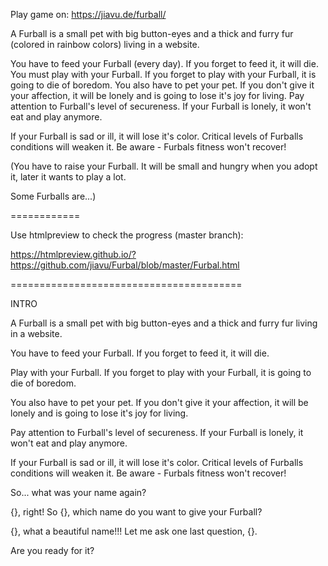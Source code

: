 Play game on:
https://jiavu.de/furball/

A Furball is a small pet with big button-eyes and a thick and furry fur (colored in rainbow colors) living in a website.

You have to feed your Furball (every day). If you forget to feed it, it will die.
You must play with your Furball. If you forget to play with your Furball, it is going to die of boredom.
You also have to pet your pet. If you don't give it your affection, it will be lonely and is going to lose it's joy for living.
Pay attention to Furball's level of secureness. If your Furball is lonely, it won't eat and play anymore.

If your Furball is sad or ill, it will lose it's color.
Critical levels of Furballs conditions will weaken it. Be aware - Furbals fitness won't recover!

(You have to raise your Furball. It will be small and hungry when you adopt it, later it wants to play a lot.

Some Furballs are...)

============

Use htmlpreview to check the progress (master branch):

https://htmlpreview.github.io/?https://github.com/jiavu/Furbal/blob/master/Furbal.html



========================================

INTRO

A Furball is a small pet with big button-eyes and a thick and furry fur living in a website.

You have to feed your Furball. If you forget to feed it, it will die.

Play with your Furball. If you forget to play with your Furball, it is going to die of boredom.

You also have to pet your pet. If you don't give it your affection, it will be lonely and is going to lose it's joy for living.

Pay attention to Furball's level of secureness. If your Furball is lonely, it won't eat and play anymore.

If your Furball is sad or ill, it will lose it's color.
Critical levels of Furballs conditions will weaken it. Be aware - Furbals fitness won't recover!

So... what was your name again?

{}, right!
So {}, which name do you want to give your Furball?

{}, what a beautiful name!!!
Let me ask one last question, {}.

Are you ready for it?
